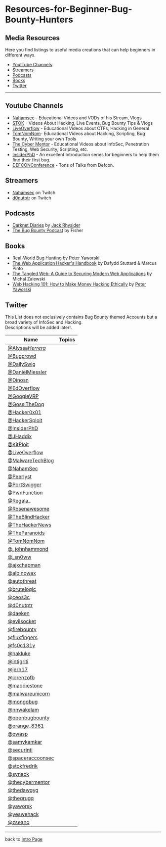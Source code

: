 # Resources-for-Beginner-Bug-Bounty-Hunters

## Media Resources
Here you find listings to useful media creations that can help beginners in different ways.

- [YoutTube Channels](#Youtube-Channels)
- [Streamers](#Streamers)
- [Podcasts](#Podcasts)
- [Books](#Books)
- [Twitter](#Twitter)
---

## Youtube Channels
- [Nahamsec](https://www.youtube.com/nahamsec) - Educational Videos and VODs of his Stream, Vlogs
- [STÖK](https://www.youtube.com/channel/UCQN2DsjnYH60SFBIA6IkNwg) - Videos About Hacking, Live Events, Bug Bounty Tips & Vlogs
- [LiveOverflow](https://www.youtube.com/channel/UClcE-kVhqyiHCcjYwcpfj9w) - Educational Videos about CTFs, Hacking in General
- [TomNomNom](https://www.youtube.com/user/TomNomNomDotCom)- Educational Videos about Hacking, Scripting, Bug Bounty, Writing your own Tools
- [The Cyber Mentor](https://www.youtube.com/channel/UC0ArlFuFYMpEewyRBzdLHiw) - Educational Videos about InfoSec, Penetration Testing, Web Security, Scripting, etc.
- [InsiderPhD](https://www.youtube.com/channel/UCPiN9NPjIer8Do9gUFxKv7A) - An excellent Introduction series for beginners to help them find their first bug.
- [DEFCONConference](https://www.youtube.com/user/DEFCONConference/videos) - Tons of Talks from Defcon.

## Streamers
- [Nahamsec](https://www.twitch.com/nahamsec) on Twitch
- [d0nutptr](http://www.twitch.tv/d0nutptr/) on Twitch

## Podcasts
- [Darknet Diaries](https://darknetdiaries.com/) by [Jack Rhysider](https://twitter.com/jackrhysider)
- [The Bug Bounty Podcast](https://open.spotify.com/show/3yTTlfXH1avrI3FsXZyCpv) by Fisher

## Books
- [Real-World Bug Hunting](https://www.amazon.com/Real-World-Bug-Hunting-Field-Hacking/dp/1593278616) by [Peter Yaworski](https://twitter.com/yaworsk)
- [The Web Application Hacker's Handbook](https://www.amazon.com/Web-Application-Hackers-Handbook-Exploiting/dp/1118026470/) by Dafydd Stuttard & Marcus Pinto
- [The Tangled Web: A Guide to Securing Modern Web Applications](https://www.amazon.com/Tangled-Web-Securing-Modern-Applications/dp/1593273886) by  	
Michal Zalewski
- [Web Hacking 101: How to Make Money Hacking Ethically](https://leanpub.com/web-hacking-101) by [Peter Yaworski](https://twitter.com/yaworsk)

## Twitter
This List does not exclusively contains Bug Bounty themed Accounts but a broad variety of InfoSec and Hacking.<br>
Descriptions will be added later!.

| Name                                                    | Topics |
| ------------------------------------------------------- | ------ |
| [@Alyssa*Herrera*](https://twitter.com/Alyssa_Herrera_) |        |
| [@Bugcrowd](https://twitter.com/Bugcrowd)               |        |
| [@DailySwig](https://twitter.com/DailySwig)             |        |
| [@DanielMiessler](https://twitter.com/DanielMiessler)   |        |
| [@Dinosn](https://twitter.com/Dinosn)                   |        |
| [@EdOverflow](https://twitter.com/EdOverflow)           |        |
| [@GoogleVRP](https://twitter.com/GoogleVRP)             |        |
| [@GossiTheDog](https://twitter.com/GossiTheDog)         |        |
| [@Hacker0x01](https://twitter.com/Hacker0x01)           |        |
| [@HackerSploit](https://twitter.com/HackerSploit)       |        |
| [@InsiderPhD](https://twitter.com/InsiderPhD)           |        |
| [@JHaddix](https://twitter.com/Jhaddix)                 |        |
| [@KitPloit](https://twitter.com/KitPloit)               |        |
| [@LiveOverflow](https://twitter.com/LiveOverflow)       |        |
| [@MalwareTechBlog](https://twitter.com/MalwareTechBlog) |        |
| [@NahamSec](https://twitter.com/NahamSec)               |        |
| [@Peerlyst](https://twitter.com/Peerlyst)               |        |
| [@PortSwigger](https://twitter.com/PortSwigger)         |        |
| [@PwnFunction](https://twitter.com/PwnFunction)         |        |
| [@Regala\_](https://twitter.com/Regala_)                |        |
| [@Rosenawesome](https://twitter.com/Rosenawesome)       |        |
| [@TheBlindHacker](https://twitter.com/TheBlindHacker)   |        |
| [@TheHackerNews](https://twitter.com/TheHackersNews)    |        |
| [@TheParanoids](https://twitter.com/TheParanoids)       |        |
| [@TomNomNom](https://twitter.com/TomNomNom)             |        |
| [@\_johnhammond](https://twitter.com/_johnhammond)      |        |
| [@\_sn0ww](https://twitter.com/_sn0ww)                  |        |
| [@ajxchapman](https://twitter.com/ajxchapman)           |        |
| [@albinowax](https://twitter.com/albinowax)             |        |
| [@autothreat](https://twitter.com/autothreat)           |        |
| [@brutelogic](https://twitter.com/brutelogic)           |        |
| [@ceos3c](https://twitter.com/ceos3c)                   |        |
| [@d0nutptr](https://twitter.com/d0nutptr)               |        |
| [@daeken](https://twitter.com/daeken)                   |        |
| [@evilsocket](https://twitter.com/evilsocket)           |        |
| [@firebounty](https://twitter.com/firebounty)           |        |
| [@fluxfingers](https://twitter.com/fluxfingers)         |        |
| [@fs0c131y](https://twitter.com/fs0c131y)               |        |
| [@hakluke](https://twitter.com/hakluke)                 |        |
| [@intigriti](https://twitter.com/intigriti)             |        |
| [@jerh17](https://twitter.com/jerh17)                   |        |
| [@lorenzofb](https://twitter.com/lorenzofb)             |        |
| [@maddiestone](https://twitter.com/maddiestone)         |        |
| [@malwareunicorn](https://twitter.com/malwareunicorn)   |        |
| [@mongobug](https://twitter.com/mongobug)               |        |
| [@nnwakelam](https://twitter.com/nnwakelam)             |        |
| [@openbugbounty](https://twitter.com/openbugbounty)     |        |
| [@orange_8361](https://twitter.com/orange_8361)         |        |
| [@owasp](https://twitter.com/owasp)                     |        |
| [@samykamkar](https://twitter.com/samykamkar)           |        |
| [@securinti](https://twitter.com/securinti)             |        |
| [@spaceraccoonsec](https://twitter.com/spaceraccoonsec) |        |
| [@stokfredrik](https://twitter.com/stokfredrik)         |        |
| [@synack](https://twitter.com/synack)                   |        |
| [@thecybermentor](https://twitter.com/thecybermentor)   |        |
| [@thedawgyg](https://twitter.com/thedawgyg)             |        |
| [@thegrugq](https://twitter.com/thegrugq)               |        |
| [@yaworsk](https://twitter.com/yaworsk)                 |        |
| [@yeswehack](https://twitter.com/yeswehack)             |        |
| [@zseano](https://twitter.com/zseano)                   |        |


---
back to [Intro Page](/README.md)